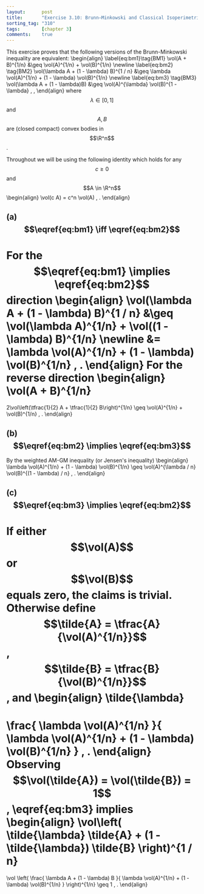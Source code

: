 ```yaml
---
layout:      post
title:       "Exercise 3.10: Brunn–Minkowski and Classical Isoperimetric Inequality"
sorting_tag: "310"
tags:        [chapter 3]
comments:    true
---
```


This exercise proves that the following versions of the Brunn-Minkowski
inequality are equivalent:
\begin{align}
  \label{eq:bm1}\tag{BM1}
  \vol(A + B)^{1/n}
  &\geq
  \vol(A)^{1/n} + \vol(B)^{1/n}
  \newline
  \label{eq:bm2}
  \tag{BM2}
  \vol(\lambda A + (1 - \lambda) B)^{1 / n}
  &\geq
  \lambda \vol(A)^{1/n}
  +
  (1 - \lambda)
  \vol(B)^{1/n}
  \newline
  \label{eq:bm3}
  \tag{BM3}
  \vol(\lambda A + (1 - \lambda)B)
  &\geq
  \vol(A)^{\lambda}
  \vol(B)^{1 - \lambda}
  \, ,
\end{align}
where $$ \lambda \in [0, 1] $$ and $$ A , B $$ are (closed compact) convex
bodies in $$\R^n$$.

Throughout we will be using the following identity which holds for any $$c \geq 0$$ and $$A \in \R^n$$
\begin{align}
  \vol(c A) = c^n \vol(A)
  \, .
\end{align}


## (a) $$\eqref{eq:bm1} \iff \eqref{eq:bm2}$$

For the $$\eqref{eq:bm1} \implies \eqref{eq:bm2}$$ direction
\begin{align}
  \vol(\lambda A + (1 - \lambda) B)^{1 / n}
  &\geq
  \vol(\lambda A)^{1/n}
  +
  \vol((1 - \lambda) B)^{1/n}
  \newline
  &=
  \lambda \vol(A)^{1/n}
  +
  (1 - \lambda) \vol(B)^{1/n}
  \, .
\end{align}
For the reverse direction
\begin{align}
  \vol(A + B)^{1/n}
  =
  2\vol\left(\tfrac{1}{2} A + \tfrac{1}{2} B\right)^{1/n}
  \geq
  \vol(A)^{1/n}
  +
  \vol(B)^{1/n}
  \, .
\end{align}


## (b) $$\eqref{eq:bm2} \implies \eqref{eq:bm3}$$

By the weighted AM-GM inequality (or Jensen's inequality)
\begin{align}
  \lambda \vol(A)^{1/n}
  +
  (1 - \lambda) \vol(B)^{1/n}
  \geq
  \vol(A)^{\lambda / n}
  \vol(B)^{(1 - \lambda) / n}
  \, .
\end{align}


## (c) $$\eqref{eq:bm3} \implies \eqref{eq:bm2}$$

If either $$\vol(A)$$ or $$\vol(B)$$ equals zero, the claims is trivial.
Otherwise define $$\tilde{A} = \tfrac{A}{\vol(A)^{1/n}}$$,
$$\tilde{B} = \tfrac{B}{\vol(B)^{1/n}}$$, and
\begin{align}
  \tilde{\lambda}
  =
  \frac{
    \lambda \vol(A)^{1/n}
  }{
    \lambda \vol(A)^{1/n} + (1 - \lambda) \vol(B)^{1/n}
  }
  \, .
\end{align}
Observing $$\vol(\tilde{A}) = \vol(\tilde{B}) = 1$$, \eqref{eq:bm3} implies
\begin{align}
  \vol\left(
    \tilde{\lambda} \tilde{A} + (1 - \tilde{\lambda}) \tilde{B}
  \right)^{1 / n}
  =
  \vol \left(
    \frac{
      \lambda A + (1 - \lambda) B
    }{
      \lambda \vol(A)^{1/n} + (1 - \lambda) \vol(B)^{1/n}
    }
  \right)^{1/n}
  \geq
  1
  \, .
\end{align}
